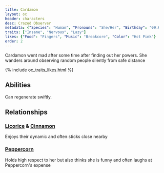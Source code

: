 ```yaml
---
title: Cardamon
layout: oc
header: characters
desc: Crazed Observer
metadata: {"Species": "Human", "Pronouns": "She/Her", "Birthday": "09.05", "Height": "168 cm"}
traits: ["Insane", "Nervous", "Lazy"]
likes: {"Food": "Fingers", "Music": "Breakcore", "Color": "Hot Pink"}
order: 2
---
```

Cardamon went mad after some time after finding out her powers. She wanders around observing random people silently from safe distance

{% include oc_traits_likes.html %}

## Abilities
Can regenerate swiftly.

## Relationships
### [Licorice](/ocs/licorice) & [Cinnamon](/ocs/cinnamon)
Enjoys their dynamic and often sticks close nearby
### [Peppercorn](/ocs/peppercorn)
Holds high respect to her but also thinks she is funny and often laughs at Peppercorn's expense
